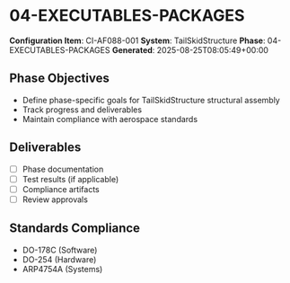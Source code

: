 # 04-EXECUTABLES-PACKAGES

**Configuration Item**: CI-AF088-001
**System**: TailSkidStructure
**Phase**: 04-EXECUTABLES-PACKAGES
**Generated**: 2025-08-25T08:05:49+00:00

## Phase Objectives
- Define phase-specific goals for TailSkidStructure structural assembly
- Track progress and deliverables
- Maintain compliance with aerospace standards

## Deliverables
- [ ] Phase documentation
- [ ] Test results (if applicable)
- [ ] Compliance artifacts
- [ ] Review approvals

## Standards Compliance
- DO-178C (Software)
- DO-254 (Hardware)
- ARP4754A (Systems)

